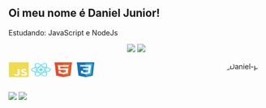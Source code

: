 ## Oi meu nome é Daniel Junior!
Estudando: JavaScript e NodeJs
<div align="center">

  <img height="160em" src="https://github-readme-stats.vercel.app/api?username=djuniorr&show_icons=true&theme=radical"/>
  <img height="160em" src="https://github-readme-stats.vercel.app/api/top-langs/?username=djuniorr&layout=compact&langs_count=7&theme=dracula"/>
</div>
<div style="display: inline_block"><br>
  <img align="center" alt="Damoe;-Js" height="30" width="40" src="https://raw.githubusercontent.com/devicons/devicon/master/icons/javascript/javascript-plain.svg"> 
  <img align="center" alt="Daniel-React" height="30" width="40" src="https://raw.githubusercontent.com/devicons/devicon/master/icons/react/react-original.svg">
  <img align="center" alt="Daniel-HTML" height="30" width="40" src="https://raw.githubusercontent.com/devicons/devicon/master/icons/html5/html5-original.svg">
  <img align="center" alt="Daniel-CSS" height="30" width="40" src="https://raw.githubusercontent.com/devicons/devicon/master/icons/css3/css3-original.svg">
  
  <img align="right" alt="Daniel-pic" height="150" style="border-radius:50px;" src="https://cdn.discordapp.com/attachments/799415644646408222/1020051740927733790/giphy.gif">
</div>
  
  ##
 
<div> 
  <a href="https://www.instagram.com/_djuniorr/" target="_blank"><img src="https://img.shields.io/badge/-Instagram-%23E4405F?style=for-the-badge&logo=instagram&logoColor=white" target="_blank"></a>
  <a href="https://www.linkedin.com/in/danieljrpf/" target="_blank"><img src="https://img.shields.io/badge/-LinkedIn-%230077B5?style=for-the-badge&logo=linkedin&logoColor=white" target="_blank"></a> 
 
  
 
</div>
